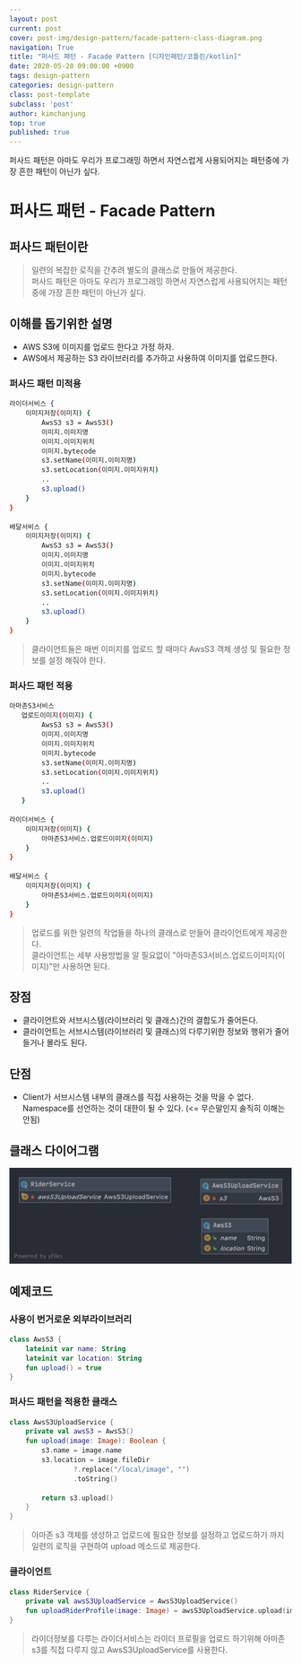 ```yaml
---
layout: post
current: post
cover: post-img/design-pattern/facade-pattern-class-diagram.png
navigation: True
title: "퍼사드 패턴 - Facade Pattern [디자인패턴/코틀린/kotlin]"
date: 2020-05-20 09:00:00 +0900
tags: design-pattern
categories: design-pattern
class: post-template
subclass: 'post'
author: kimchanjung
top: true
published: true
---
```


퍼사드 패턴은 아마도 우리가 프로그래밍 하면서 자연스럽게 사용되어지는 패턴중에 가장 흔한 패턴이 아닌가 싶다.

# 퍼사드 패턴 - Facade Pattern

## 퍼사드 패턴이란
> 일련의 복잡한 로직을 간추려 별도의 클래스로 만들어 제공한다.  
> 퍼사드 패턴은 아마도 우리가 프로그래밍 하면서 자연스럽게 사용되어지는 패턴중에 가장 흔한 패턴이 아닌가 싶다.

## 이해를 돕기위한 설명
- AWS S3에 이미지를 업로드 한다고 가정 하자.
- AWS에서 제공하는 S3 라이브러리를 추가하고 사용하여 이미지를 업로드한다.

### 퍼사드 패턴 미적용
```bash
라이더서비스 {
    이미지저장(이미지) {
        AwsS3 s3 = AwsS3()
        이미지.이미지명
        이미지.이미지위치
        이미지.bytecode
        s3.setName(이미지.이미지명)
        s3.setLocation(이미지.이미지위치)
        ..
        s3.upload()
    }
}

배달서비스 {
    이미지저장(이미지) {
        AwsS3 s3 = AwsS3()
        이미지.이미지명
        이미지.이미지위치
        이미지.bytecode
        s3.setName(이미지.이미지명)
        s3.setLocation(이미지.이미지위치)
        ..
        s3.upload()
    }
}
```
> 클라이언트들은 매번 이미지를 업로드 할 때마다 AwsS3 객체 생성 및 필요한 정보를 설정 해줘야 한다.

### 퍼사드 패턴 적용
```bash
아마존S3서비스
   업로드이미지(이미지) {
        AwsS3 s3 = AwsS3()
        이미지.이미지명
        이미지.이미지위치
        이미지.bytecode
        s3.setName(이미지.이미지명)
        s3.setLocation(이미지.이미지위치)
        ..
        s3.upload()
   }

라이더서비스 {
    이미지저장(이미지) {
        아마존S3서비스.업로드이미지(이미지)
    }
}

배달서비스 {
    이미지저장(이미지) {
        아마존S3서비스.업로드이미지(이미지)
    }
}
```
> 업로드를 위한 일련의 작업들을 하나의 클래스로 만들어 클라이언트에게 제공한다.  
> 클라이언트는 세부 사용방법을 알 필요없이 "아마존S3서비스.업로드이미지(이미지)"만 사용하면 된다. 


## 장점
- 클라이언트와 서브시스템(라이브러리 및 클래스)간의 결합도가 줄어든다.
- 클라이언트는 서브시스템(라이브러리 및 클래스)의 다루기위한 정보와 행위가 줄어들거나 몰라도 된다.

## 단점
- Client가 서브시스템 내부의 클래스를 직접 사용하는 것을 막을 수 없다. Namespace를 선언하는 것이 대한이 될 수 있다. (<= 무슨말인지 솔직히 이해는 안됨)

## 클래스 다이어그램
![class-diagram](/post-img/design-pattern/facade-pattern-class-diagram.png)


## 예제코드

### 사용이 번거로운 외부라이브러리
```kotlin
class AwsS3 {
    lateinit var name: String
    lateinit var location: String
    fun upload() = true
}
```

### 퍼사드 패턴을 적용한 클래스
```kotlin
class AwsS3UploadService {
    private val awsS3 = AwsS3()
    fun upload(image: Image): Boolean {
        s3.name = image.name
        s3.location = image.fileDir
                ?.replace("/local/image", "")
                .toString()

        return s3.upload()
    }
}
```
> 아마존 s3 객체를 생성하고 업로드에 필요한 정보를 설정하고 업로드하기 까지 일련의 로직을 구현하여 upload 메소드로 제공한다.

### 클라이언트
```kotlin
class RiderService {
    private val awsS3UploadService = AwsS3UploadService()
    fun uploadRiderProfile(image: Image) = awsS3UploadService.upload(image)
}
```
> 라이더정보를 다루는 라이더서비스는 라이더 프로필을 업로드 하기위해 아마존 s3를 직접 다루지 않고 AwsS3UploadService를 사용한다.
